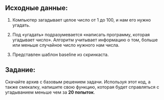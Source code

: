 ## Исходные данные:

1. Компьютер загадывает целое число от 1 до 100, и нам его нужно угадать. 

2. Под «угадать» подразумевается «написать программу, которая угадывает число».
Алгоритм учитывает информацию о том, больше или меньше случайное число нужного нам числа.

3. Представлен шаблон baseline из скринкаста.

## Задание:
Скачайте архив с базовым решением задачи. Используя этот код, а также смекалку, напишите свою функцию, которая будет справляться с угадыванием меньше чем за **20 попыток**.